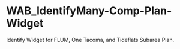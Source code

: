 # WAB_IdentifyMany-Comp-Plan-Widget
Identify Widget for FLUM, One Tacoma, and Tideflats Subarea Plan.

